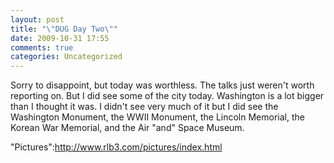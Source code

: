 ```yaml
---
layout: post
title: "\"DUG Day Two\""
date: 2009-10-31 17:55
comments: true
categories: Uncategorized
---
```

Sorry to disappoint, but today was worthless. The talks just weren't worth reporting on. But I did see some of the city today. Washington is a lot bigger than I thought it was. I didn't see very much of it but I did see the Washington Monument, the WWII Monument, the  Lincoln Memorial, the Korean War Memorial, and the Air "and" Space Museum.

"Pictures":http://www.rlb3.com/pictures/index.html
